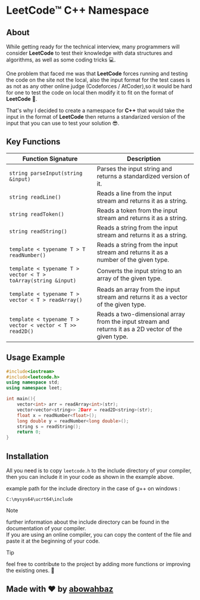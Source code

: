 # LeetCode&#8482; C++ Namespace

## About
While getting ready for the technical interview, many programmers will consider <b>LeetCode</b> to test their knowledge with data structures and algorithms, as well as some coding tricks 💻. 

One problem that faced me was that <b>LeetCode</b> forces running and testing the code on the site not the local, also the input format for the test cases is as not as any other online judge (Codeforces / AtCoder),so it would be hard for one to test the code on local then modify it to fit on the format of <b>LeetCode</b> 🤕.

That's why I decided to create a namespace for <b>C++</b> that would take the input in the format of <b>LeetCode</b> then returns a standarized version of the input that you can use to test your solution 😎.

## Key Functions
| Function Signature                                 | Description                                                                 |
|----------------------------------------------------|-----------------------------------------------------------------------------|
| `string parseInput(string &input)`                 | Parses the input string and returns a standardized version of it.            |
| `string readLine()`                                | Reads a line from the input stream and returns it as a string.                |
| `string readToken()`                               | Reads a token from the input stream and returns it as a string.               |
| `string readString()`                              | Reads a string from the input stream and returns it as a string.              |
| `template < typename T > T readNumber()`           | Reads a string from the input stream and returns it as a number of the given type. |
| `template < typename T > vector < T > toArray(string &input)` | Converts the input string to an array of the given type.              |
| `template < typename T > vector < T > readArray()`  | Reads an array from the input stream and returns it as a vector of the given type. |
| `template < typename T > vector < vector < T >> read2D()` | Reads a two-dimensional array from the input stream and returns it as a 2D vector of the given type. |

## Usage Example
```cpp
#include<iostream>
#include<leetcode.h>
using namespace std;
using namespace leet;

int main(){
    vector<int> arr = readArray<int>(str);  
    vector<vector<string>> 2Darr = read2D<string>(str);  
    float x = readNumber<float>();
    long double y = readNumber<long double>();
    string s = readString();    
    return 0;
}
```

## Installation
All you need is to copy <code>leetcode.h</code> to the include directory of your compiler, then you can include it in your code as shown in the example above.

example path for the include directory in the case of g++ on windows :
```
C:\mysys64\ucrt64\include
```
>[!NOTE]
>further information about the include directory can be found in the documentation of your compiler.\
>If you are using an online compiler, you can copy the content of the file and paste it at the beginning of your code.

> [!TIP]
> feel free to contribute to the project by adding more functions or improving the existing ones. 🚀



## Made with ❤️ by [abowahbaz](https://github.com/abowahbaz)

